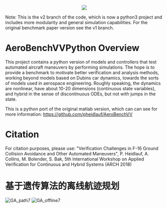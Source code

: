 ﻿<p align="center"> <img src="anim3d.gif"/> </p>

Note: This is the v2 branch of the code, which is now a python3 project and includes more modularity and general simulation capabilities. For the original benchmark paper version see the v1 branch.

# AeroBenchVVPython Overview
This project contains a python version of models and controllers that test automated aircraft maneuvers by performing simulations. The hope is to provide a benchmark to motivate better verification and analysis methods, working beyond models based on Dubins car dynamics, towards the sorts of models used in aerospace engineering. Roughly speaking, the dynamics are nonlinear, have about 10-20 dimensions (continuous state variables), and hybrid in the sense of discontinuous ODEs, but not with jumps in the state. 

This is a python port of the original matlab version, which can can see for
more information: https://github.com/pheidlauf/AeroBenchVV

# Citation

For citation purposes, please use: "Verification Challenges in F-16 Ground Collision Avoidance and Other Automated Maneuvers", P. Heidlauf, A. Collins, M. Bolender, S. Bak, 5th International Workshop on Applied Verification for Continuous and Hybrid Systems (ARCH 2018)

# 基于遗传算法的离线航迹规划

![GA_path7](https://user-images.githubusercontent.com/68150454/211138603-c6683e96-47dd-439f-a485-28b67012d704.jpg)
![GA_offline7](https://user-images.githubusercontent.com/68150454/211138644-b32cd47f-8259-44fa-af7d-b7ecc3ecf487.gif)
